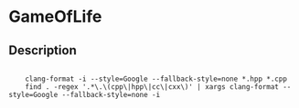 # GameOfLife

## Description


```

    clang-format -i --style=Google --fallback-style=none *.hpp *.cpp
    find . -regex '.*\.\(cpp\|hpp\|cc\|cxx\)' | xargs clang-format --style=Google --fallback-style=none -i

```
